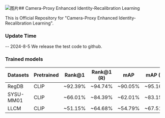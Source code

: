 ![图片](https://github.com/user-attachments/assets/c5c1b445-8c88-4c69-9268-7d9349719a88)## Camera-Proxy Enhanced Identity-Recalibration Learning

This is Official Repository for "Camera-Proxy Enhanced Identity-Recalibration Learning".

### Update Time
-- 2024-8-5 We release the test code to github.

### Trained models
| Datasets  | Pretrained | Rank@1 | Rank@1 (R) | mAP | mAP (R) | Model(pth)                                                                                                 |
|-----------|------------|---------|---------|---------|---------|------------------------------------------------------------------------------------------------------------|
| RegDB     | CLIP     | ~92.39% | ~94.74% | ~90.05% | ~95.16% | [best_epoch_78.pth](https://1drv.ms/f/c/de0254e500a56cf5/EpjRASk4JZ9DqFUVcePR_HYBAkCvze9v9F3yX01PKZLl2w?e=cumSeZ) |
| SYSU-MM01 | CLIP     | ~66.01% | ~84.39% | ~62.01% | ~83.15% | [best_epoch_84.pth](https://1drv.ms/f/c/de0254e500a56cf5/EnSNRwNF0X1IrE2w5px3ic8BJQELB8OG1ZKPj037jfVUPA?e=DhHJnP) |
| LLCM      | CLIP     | ~51.15% | ~64.68% | ~54.79% | ~67.51% | [best_epoch_81.pth](https://1drv.ms/f/c/de0254e500a56cf5/EkPKNa_gkY1NrUBfrd41plkBaB4N0QwOEBvc6m0ns5HicQ?e=yn0tPi) |
